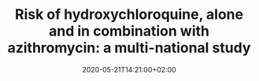 ---
# Display Name
title: "Risk of hydroxychloroquine, alone and in combination with azithromycin: a multi-national study"
tags: []
categories: []
date: 2020-05-21T14:21:00+02:00
lastmod: 2020-05-22T14:21:00+02:00
featured: false
draft: false

identifier: EUPAS34497

# Author ID
authors:
- JenniferLane
- DanielPrietoAlhambra
- DanielMorales
- MartijnSchuemie
- JamesWeaver

# Date format
datePublished: 02-04-2020

studyType: Estimation study

studyUrl: http://www.encepp.eu/encepp/viewResource.htm?id=34498 

discussionUrl: https://forums.ohdsi.org/

description: Retrospective, real-world, observational study to estimate the population-level effects of hydroxychloroquine among patients with rheumatoid arthritis. Designed and executed during the OHDSI community COVID-19 virtual study-a-thon (March 26-29) to inform healthcare decision-making in response to the current global pandemic.

# @type: hasParts
softwareSourceCodes:
- name: RCode
  codeRepository: https://github.com/ohdsi-studies/Covid19EstimationHydroxychloroquine
  version: "..."
  programmingLanguage: R
  maintainer: OHDSI

# @type: hasParts
softwareApplications:
- name: Atlas
  installURL: https://github.com/OHDSI/Atlas/wiki/Atlas-Setup-Guide
  version: "..."
  maintainer: OHDSI

healthConditions:
- name: Disease caused by severe acute respiratory syndrome coronavirus 2
  codingSystem: Condition
  inDefinedTermset: https://github.com/OHDSI/Vocabulary-v5.0
  termCode: 37311061
  id: Covid19
  codeId: Covid19code
- name: 
  codingSystem: 
  inDefinedTermset: https://github.com/OHDSI/Vocabulary-v5.0
  termCode: 1234567
  id: conditionPH
  codeId: codePH

# URL
license: http://www.encepp.eu/encepp_studies/index.shtml

publication:
  url: 

result:
  url: "https://data.ohdsi.org/Covid19EstimationHydroxychloroquine/"
  id: Shiny

studyDesign:
  url: ""
  identifier: "..."
  version: 1.4
  dateModified: 01-04-2020
  id: StudydesignHQC


# Array @type: studySubject
drugs: 
- name: Amoxicillin
  inDefinedTermset: https://github.com/OHDSI/Vocabulary-v5.0
  termCode: 1713332
- name: Hydroxychloroquine
  inDefinedTermset: https://github.com/OHDSI/Vocabulary-v5.0
  termCode: 1777087
- name: Azithromycin
  inDefinedTermset: https://github.com/OHDSI/Vocabulary-v5.0
  termCode: 1734104
- name: Sulfasalazine
  inDefinedTermset: https://github.com/OHDSI/Vocabulary-v5.0
  termCode: 964339

# @type: subjectOf
event:
  name: COVID-19 virtual study-a-thon
  location: Microsoft Teams
  organizer: OHDSI
  startDate: 26-03-2020
  endDate: 29-03-2020
  id: Covid19Studyathon

citations:
- articleTitle: Article title
  url: "https://pubmed.ncbi.nlm.nih.gov"
  datePublished: 01-01-1970
  author: Author placeholder
  id: referencePH2
- articleTitle: Article title
  url: "https://pubmed.ncbi.nlm.nih.gov"
  datePublished: 01-01-1970
  author: Author placeholder
  id: referencePH1

omopDatabases:
- THIN_OMOP
- CPRD_OMOP
- SIDIAP_OMOP
- IPCI_OMOP

    
sourceDatabases: 
-  CPRD
-  THIN
-  SIDIAP
-  IPCI"
---